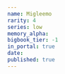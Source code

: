 ```yaml
---
name: Migleemo
rarity: 4
series: low
memory_alpha:
bigbook_tier: -1
in_portal: true
date:
published: true
---
```



